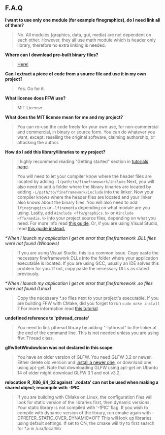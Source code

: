 F.A.Q
-----

**I want to use only one module (for example finegraphics), do I need link all of them?**

> No. All modules (graphics, data, gui, media) are not dependent on each other. However, they all use math module which is header only library, therefore no extra linking is needed.

**Where can I download pre-built binary files?**

> [Here!](md_doc_markdown_download.html)

**Can I extract a piece of code from a source file and use it in my own project?**

> Yes. Go for it.

**What license does FFW use?**

> MIT License.

**What does the MIT license mean for me and my project?**

> You can re-use the code freely for your own use, for non-commercial and commercial, in binary or source form. You can do whatever you want, except: reselling the original software, claiming authorship, or attacking the author.

**How do I add this library/libraries to my project?**

> I highly recommend reading "Getting started" section in [tutorials page](md_doc_markdown_tutorials.html). 
>
> You will need to let your compiler know where the header files are located by adding `-I/path/to/fineframework/include` Next, you will also need to add a folder where the library binaries are located by adding `-L/path/to/fineframework/include` into the linker. Now your compiler knows where the header files are located and your linker also knows about the binary files. You will also need to add `-lfinegrapgics` or `-lfinemedia` depending on what module are you using. Lastly, add `#include <ffw/graphics.h>` or `#include <ffw/media.h>` into your project source files, depending on what you need. For more info read [this guide](http://www.network-theory.co.uk/docs/gccintro/gccintro_17.html). Or, if you are using Visual Studio, read [this guide instead.](https://en.wikibooks.org/wiki/C%2B%2B_Programming/Compiler/Linker/Libraries/Configuring_Visual_Studio) 

**When I launch my application I get an error that fineframework *.DLL files were not found (Windows)**

> If you are using Visual Studio, this is a common issue. Copy paste the necessary fineframework DLLs into the folder where your application executable is located. If you are using GCC, usually an IDE solves this problem for you. If not, copy paste the necessary DLLs as stated previously.

**When I launch my application I get an error that fineframework *.so files were not found (Linux)**

> Copy the necessary *.so files next to your project's executable. If you are building FFW with CMake, did you forget to run `sudo make install` ? For more information read [this tutorial](md_doc_markdown_tutorial-linux.html). 

**undefined reference to 'pthread_create'**

> You need to link pthread library by adding "-lpthread" to the linker at the end of the command line. This is not needed unless you are using ffw::Thread class. 

**glfwSetWindowIcon was not declared in this scope**

> You have an older version of GLFW. You need GLFW 3.2 or newer. Either delete old version and [install a newer one](http://www.glfw.org/docs/latest/compile.html), or download one using apt-get. Note that downloading GLFW using apt-get on Ubuntu 14 of older might download GLFW 3.1 and not v3.2.

**relocation R_X86_64_32 against `.rodata' can not be used when making a shared object; recompile with -fPIC**

> If you are building with CMake on Linux, the configuration files will look for static version of the libraries first, then dynamic versions. Your static library is not compiled with '-fPIC' flag. If you wish to compile with dynamic version of the library, run cmake again with -DPREFER_STATIC_OVER_DYNAMIC=OFF This will look up libraries using default settings. If set to ON, the cmake will try to first search for *.a in /usr/local/lib